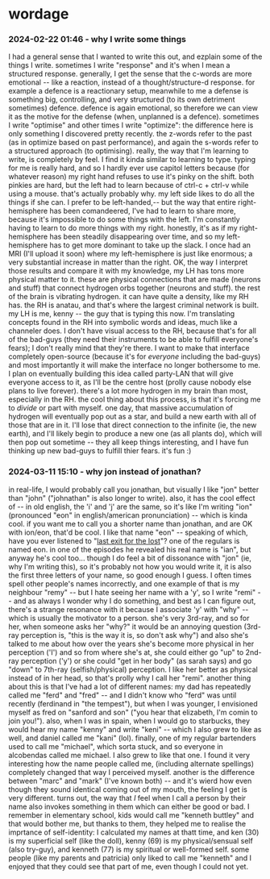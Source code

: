 # wordage

### 2024-02-22 01:46 - why I write some things

I had a general sense that I wanted to write this out, and ezplain some of the things I write.
sometimes I write "response" and it's when I mean a structured response. generally, I get the sense that the c-words are more emotional -- like a reaction, instead of a thought/structure-d response. for example a defence is a reactionary setup, meanwhile to me a defense is something big, controlling, and very structured (to its own detriment sometimes) defence. defence is again emotional, so therefore we can view it as the motive for the defense (when, unplanned is a defence).
sometimes I write "optimise" and other times I write "optimize": the difference here is only something I discovered pretty recently. the z-words refer to the past (as in optimize based on past performance), and again the s-words refer to a structured approach (to optimising).
really, the way that I'm learning to write, is completely by feel. I find it kinda similar to learning to type. typing for me is really hard, and so I hardly ever use capitol letters because (for whatever reason) my right hand refuses to use it's pinky on the shift. both pinkies are hard, but the left had to learn because of ctrl-c + ctrl-v while using a mouse. that's actually probably why. my left side likes to do all the things if she can. I prefer to be left-handed,-- but the way that entire right-hemisphere has been comandeered, I've had to learn to share more, because it's impossible to do some things with the left. I'm constantly having to learn to do more things with my right.
	honestly, it's as if my right-hemisphere has been steadily disappearing over time, and so my left-hemisphere has to get more dominant to take up the slack. I once had an MRI (I'll upload it soon) where my left-hemisphere is just like enormous; a very substantial increase in matter than the right.
		OK, the way I interpret those results and compare it with my knowledge, my LH has tons more physical matter to it. these are physical connections that are made (neurons and stuff) that connect hydrogen orbs together (neurons and stuff). the rest of the brain is vibrating hydrogen. it can have quite a density, like my RH has. the RH is anatau, and that's where the largest criminal network is built. my LH is me, kenny -- the guy that is typing this now. I'm translating concepts found in the RH into symbolic words and ideas, much like a channeler does. I don't have visual access to the RH, because that's for all of the bad-guys (they need their instruments to be able to fulfill everyone's fears); I don't really mind that they're there. I want to make that interface completely open-source (because it's for *everyone* including the bad-guys) and most importantly it will make the interface no longer bothersome to me. I plan on eventually building this idea called party-LAN that will give everyone access to it, as I'll be the centre host (prolly cause nobody else plans to live forever). there's a lot more hydrogen in my brain than most, especially in the RH.
	the cool thing about this process, is that it's forcing me to *divide* or part with myself. one day, that massive accumulation of hydrogen will eventually pop out as a star, and build a new earth with all of those that are in it. I'll lose that direct connection to the infinite (ie, the new earth), and I'll likely begin to produce a new one (as all plants do), which will then pop out sometime -- they all keep things interesting, and I have fun thinking up new bad-guys to fulfill thier fears. it's fun :)

### 2024-03-11 15:10 - why jon instead of jonathan?

in real-life, I would probably call you jonathan, but visually I like "jon" better than "john" ("johnathan" is also longer to write). also, it has the cool effect of -- in old english, the 'i' and 'j' are the same, so it's like I'm writing "ion" (pronounced "eon" in english/american pronunciation) -- which is kinda cool. if you want me to call you a shorter name than jonathan, and are OK with ion/eon, that'd be cool. I like that name "eon" -- speaking of which, have you ever listened to "[last exit for the lost](https://www.thelastexit.org/)"? one of the regulars is named eon. in one of the episodes he revealed his real name is "ian", but anyway he's cool too... though I do feel a bit of dissonance with "jon" (ie, why I'm writing this), so it's probably not how you would write it, it is also the first three letters of your name, so good enough I guess.
I often times spell other people's names incorrectly, and one example of that is my neighbour "remy" -- but I hate seeing her name with a 'y', so I write "remi" -- and as always I wonder why I do something, and best as I can figure out, there's a strange resonance with it because I associate 'y' with "why" -- which is usually the motivator to a person. she's very 3rd-ray, and so for her, when someone asks her "why?" it would be an annoying question (3rd-ray perception is, "this is the way it is, so don't ask why") and also she's talked to me about how over the years she's become more physical in her perception ('I') and so from where she's at, she could either go "up" to 2nd-ray perception ('y') or she could "get in her body" (as sarah says) and go "down" to 7th-ray (selfish/physical) perception. I like her better as physical instead of in her head, so that's prolly why I call her "remi".
	another thing about this is that I've had a lot of different names: my dad has repeatedly called me "ferd" and "fred" -- and I didn't know who "ferd" was until recently (ferdinand in "the tempest"), but when I was younger, I envisioned myself as fred on "sanford and son" ("you hear that elizabeth, I'm comin to join you!"). also, when I was in spain, when I would go to starbucks, they would hear my name "kenny" and write "keni" -- which I also grew to like as well, and daniel called me "kani" (lol). finally, one of my regular bartenders used to call me "michael", which sorta stuck, and so everyone in alcobendas called me michael. I also grew to like that one. I found it very interesting how the name people called me, (including alternate spellings) completely changed that way I perceived myself. another is the difference between "marc" and "mark" (I've known both) -- and it's wierd how even though they sound identical coming out of my mouth, the feeling I get is very different.
turns out, the way that *I* feel when I call a person by their name also invokes something in them which can either be good or bad. I remember in elementary school, kids would call me "kenneth buttley" and that would bother me, but thanks to them, they helped me to realise the imprtance of self-identity: I calculated my names at thatt time, and ken (30) is my superficial self (like the doll), kenny (69) is my physical/sensual self (also try-guy), and kenneth (77) is my spiritual or well-formed self. some people (like my parents and patricia) only liked to call me "kenneth" and I enjoyed that they could see that part of me, even though I could not yet.
